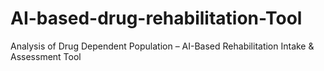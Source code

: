 # AI-based-drug-rehabilitation-Tool
Analysis of Drug Dependent Population – AI-Based Rehabilitation Intake &amp; Assessment Tool
